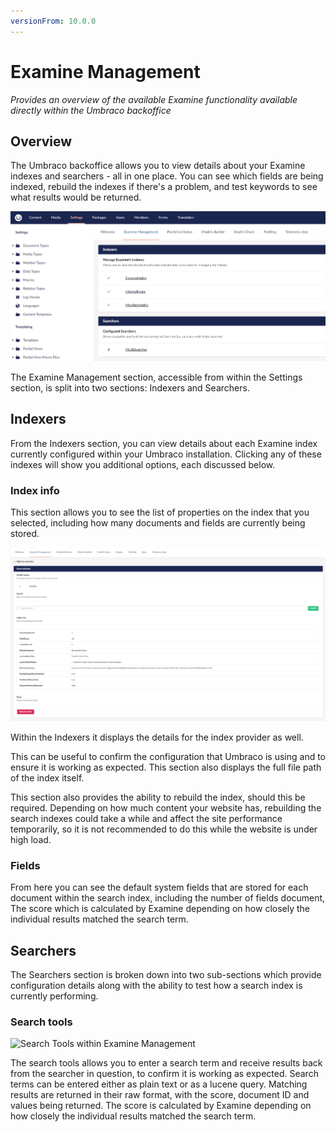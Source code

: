 ```yaml
---
versionFrom: 10.0.0
---
```


# Examine Management

_Provides an overview of the available Examine functionality available directly within the Umbraco backoffice_

## Overview

The Umbraco backoffice allows you to view details about your Examine indexes and searchers - all in one place. You can see which fields are being indexed, rebuild the indexes if there's a problem, and test keywords to see what results would be returned.

![Examine Management within the Developer section](images/overview-examine.png)

The Examine Management section, accessible from within the Settings section, is split into two sections: Indexers and Searchers.

## Indexers

From the Indexers section, you can view details about each Examine index currently configured within your Umbraco installation. Clicking any of these indexes will show you additional options, each discussed below.

### Index info

This section allows you to see the list of properties on the index that you selected, including how many documents and fields are currently being stored.

![Rebuild Index within Examine Management](images/External-indexes-v10.png)

Within the Indexers it displays the details for the index provider as well.

This can be useful to confirm the configuration that Umbraco is using and to ensure it is working as expected. This section also displays the full file path of the index itself.

This section also provides the ability to rebuild the index, should this be required. Depending on how much content your website has, rebuilding the search indexes could take a while and affect the site performance temporarily, so it is not recommended to do this while the website is under high load.

### Fields

From here you can see the default system fields that are stored for each document within the search index, including the number of fields document, The score which is calculated by Examine depending on how closely the individual results matched the search term.

## Searchers

The Searchers section is broken down into two sub-sections which provide configuration details along with the ability to test how a search index is currently performing.

### Search tools

![Search Tools within Examine Management](images/examine-management-search-tools.png)

The search tools allows you to enter a search term and receive results back from the searcher in question, to confirm it is working as expected. Search terms can be entered either as plain text or as a lucene query. Matching results are returned in their raw format, with the score, document ID and values being returned. The score is calculated by Examine depending on how closely the individual results matched the search term.
